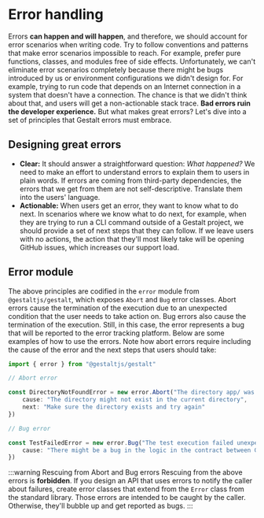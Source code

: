 # Error handling

Errors **can happen and will happen**,
and therefore,
we should account for error scenarios when writing code.
Try to follow conventions and patterns that make error scenarios impossible to reach.
For example,
prefer pure functions, classes, and modules free of side effects.
Unfortunately,
we can't eliminate error scenarios completely because there might be bugs introduced by us or environment configurations we didn't design for.
For example,
trying to run code that depends on an Internet connection in a system that doesn't have a connection.
The chance is that we didn't think about that,
and users will get a non-actionable stack trace.
**Bad errors ruin the developer experience.**
But what makes great errors?
Let's dive into a set of principles that Gestalt errors must embrace.


## Designing great errors

- **Clear:** It should answer a straightforward question: *What happened?* We need to make an effort to understand errors to explain them to users in plain words. If errors are coming from third-party dependencies, the errors that we get from them are not self-descriptive. Translate them into the users' language.
- **Actionable:** When users get an error, they want to know what to do next. In scenarios where we know what to do next, for example, when they are trying to run a CLI command outside of a Gestalt project, we should provide a set of next steps that they can follow. If we leave users with no actions, the action that they'll most likely take will be opening GitHub issues, which increases our support load.

## Error module

The above principles are codified in the `error` module from `@gestaltjs/gestalt`,
which exposes `Abort` and `Bug` error classes.
Abort errors cause the termination of the execution due to an unexpected condition that the user needs to take action on.
Bug errors also cause the termination of the execution.
Still,
in this case,
the error represents a bug that will be reported to the error tracking platform. Below are some examples of how to use the errors. Note how abort errors require including the cause of the error and the next steps that users should take:

```ts
import { error } from "@gestaltjs/gestalt"

// Abort error

const DirectoryNotFoundError = new error.Abort("The directory app/ was not found", {
    cause: "The directory might not exist in the current directory",
    next: "Make sure the directory exists and try again"
})

// Bug error

const TestFailedError = new error.Bug("The test execution failed unexpectedly", {
    cause: "There might be a bug in the logic in the contract between Gestalt and the testing framework",
})
```

:::warning Rescuing from Abort and Bug errors
Rescuing from the above errors is **forbidden**. If you design an API that uses errors to notify the caller about failures,
create error classes that extend from the `Error` class from the standard library. Those errors are intended to be caught by the caller.
Otherwise, they'll bubble up and get reported as bugs.
:::



